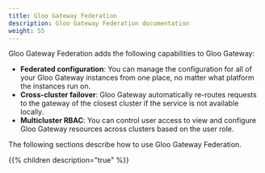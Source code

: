```yaml
---
title: Gloo Gateway Federation
description: Gloo Gateway Federation documentation
weight: 55
---
```


Gloo Gateway Federation adds the following capabilities to Gloo Gateway:
- **Federated configuration**: You can manage the configuration for all of your Gloo Gateway instances from one place, no matter what platform the instances run on.
- **Cross-cluster failover**: Gloo Gateway automatically re-routes requests to the gateway of the closest cluster if the service is not available locally. 
- **Multicluster RBAC**: You can control user access to view and configure Gloo Gateway resources across clusters based on the user role.

The following sections describe how to use Gloo Gateway Federation.

{{% children description="true" %}}